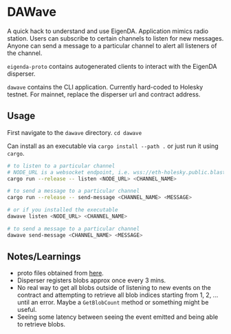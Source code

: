 # DAWave

A quick hack to understand and use EigenDA.
Application mimics radio station.
Users can subscribe to certain channels to listen for new messages.
Anyone can send a message to a particular channel to alert all listeners of the channel.

`eigenda-proto` contains autogenerated clients to interact with the EigenDA disperser.

`dawave` contains the CLI application.
Currently hard-coded to Holesky testnet.
For mainnet, replace the disperser url and contract address.

## Usage

First navigate to the `dawave` directory. `cd dawave`

Can install as an executable via `cargo install --path .` or just run it using `cargo`.

```bash
# to listen to a particular channel
# NODE_URL is a websocket endpoint, i.e. wss://eth-holesky.public.blastapi.io
cargo run --release -- listen <NODE_URL> <CHANNEL_NAME>

# to send a message to a particular channel
cargo run --release -- send-message <CHANNEL_NAME> <MESSAGE>

# or if you installed the executable 
dawave listen <NODE_URL> <CHANNEL_NAME>

# to send a message to a particular channel
dawave send-message <CHANNEL_NAME> <MESSAGE>
```

## Notes/Learnings

- proto files obtained from [here](https://github.com/Layr-Labs/eigenda/tree/master/api/proto).
- Disperser registers blobs approx once every 3 mins.
- No real way to get all blobs outside of listening to new events on the contract and attempting to retrieve all blob indices starting from 1, 2, ... until an error.
Maybe a `GetBlobCount` method or something might be useful.
- Seeing some latency between seeing the event emitted and being able to retrieve blobs.
